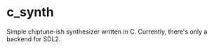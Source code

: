 c_synth
============

Simple chiptune-ish synthesizer written in C.
Currently, there's only a backend for SDL2.
